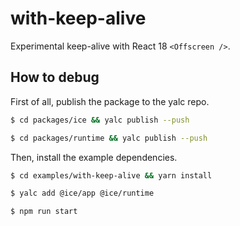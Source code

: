 # with-keep-alive

Experimental keep-alive with React 18 `<Offscreen />`.

## How to debug

First of all, publish the package to the yalc repo.

```bash
$ cd packages/ice && yalc publish --push

$ cd packages/runtime && yalc publish --push
```

Then, install the example dependencies.

```bash
$ cd examples/with-keep-alive && yarn install

$ yalc add @ice/app @ice/runtime

$ npm run start
```
